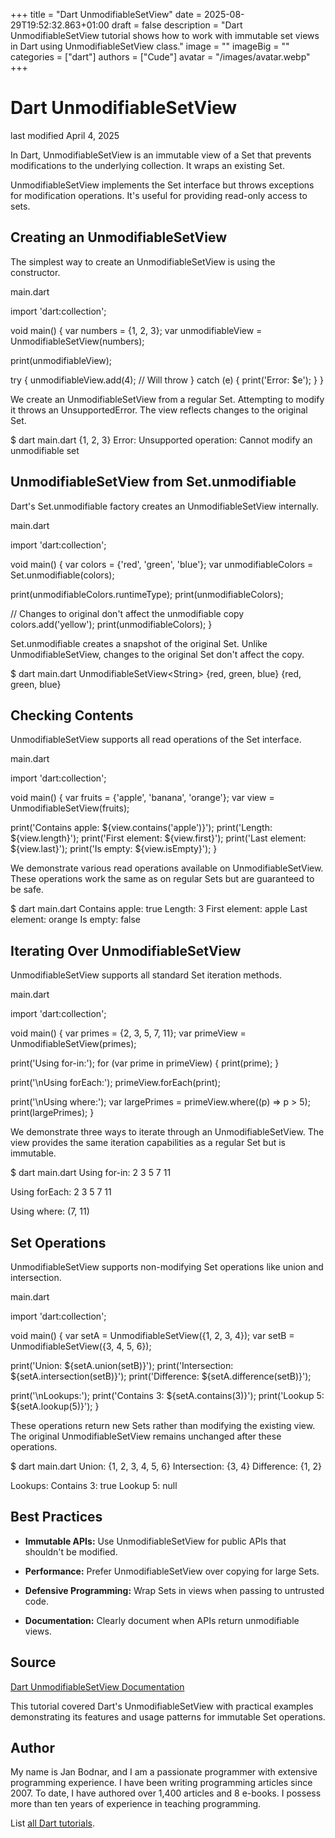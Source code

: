 +++
title = "Dart UnmodifiableSetView"
date = 2025-08-29T19:52:32.863+01:00
draft = false
description = "Dart UnmodifiableSetView tutorial shows how to work with immutable set views in Dart using UnmodifiableSetView class."
image = ""
imageBig = ""
categories = ["dart"]
authors = ["Cude"]
avatar = "/images/avatar.webp"
+++

# Dart UnmodifiableSetView

last modified April 4, 2025

In Dart, UnmodifiableSetView is an immutable view of a Set that prevents
modifications to the underlying collection. It wraps an existing Set.

UnmodifiableSetView implements the Set interface but throws exceptions for
modification operations. It's useful for providing read-only access to sets.

## Creating an UnmodifiableSetView

The simplest way to create an UnmodifiableSetView is using the constructor.

main.dart
  

import 'dart:collection';

void main() {
  var numbers = {1, 2, 3};
  var unmodifiableView = UnmodifiableSetView(numbers);
  
  print(unmodifiableView);
  
  try {
    unmodifiableView.add(4); // Will throw
  } catch (e) {
    print('Error: $e');
  }
}

We create an UnmodifiableSetView from a regular Set. Attempting to modify it
throws an UnsupportedError. The view reflects changes to the original Set.

$ dart main.dart
{1, 2, 3}
Error: Unsupported operation: Cannot modify an unmodifiable set

## UnmodifiableSetView from Set.unmodifiable

Dart's Set.unmodifiable factory creates an UnmodifiableSetView internally.

main.dart
  

import 'dart:collection';

void main() {
  var colors = {'red', 'green', 'blue'};
  var unmodifiableColors = Set.unmodifiable(colors);
  
  print(unmodifiableColors.runtimeType);
  print(unmodifiableColors);
  
  // Changes to original don't affect the unmodifiable copy
  colors.add('yellow');
  print(unmodifiableColors);
}

Set.unmodifiable creates a snapshot of the original Set. Unlike
UnmodifiableSetView, changes to the original Set don't affect the copy.

$ dart main.dart
UnmodifiableSetView&lt;String&gt;
{red, green, blue}
{red, green, blue}

## Checking Contents

UnmodifiableSetView supports all read operations of the Set interface.

main.dart
  

import 'dart:collection';

void main() {
  var fruits = {'apple', 'banana', 'orange'};
  var view = UnmodifiableSetView(fruits);
  
  print('Contains apple: ${view.contains('apple')}');
  print('Length: ${view.length}');
  print('First element: ${view.first}');
  print('Last element: ${view.last}');
  print('Is empty: ${view.isEmpty}');
}

We demonstrate various read operations available on UnmodifiableSetView. These
operations work the same as on regular Sets but are guaranteed to be safe.

$ dart main.dart
Contains apple: true
Length: 3
First element: apple
Last element: orange
Is empty: false

## Iterating Over UnmodifiableSetView

UnmodifiableSetView supports all standard Set iteration methods.

main.dart
  

import 'dart:collection';

void main() {
  var primes = {2, 3, 5, 7, 11};
  var primeView = UnmodifiableSetView(primes);
  
  print('Using for-in:');
  for (var prime in primeView) {
    print(prime);
  }
  
  print('\nUsing forEach:');
  primeView.forEach(print);
  
  print('\nUsing where:');
  var largePrimes = primeView.where((p) =&gt; p &gt; 5);
  print(largePrimes);
}

We demonstrate three ways to iterate through an UnmodifiableSetView. The view
provides the same iteration capabilities as a regular Set but is immutable.

$ dart main.dart
Using for-in:
2
3
5
7
11

Using forEach:
2
3
5
7
11

Using where:
(7, 11)

## Set Operations

UnmodifiableSetView supports non-modifying Set operations like union and intersection.

main.dart
  

import 'dart:collection';

void main() {
  var setA = UnmodifiableSetView({1, 2, 3, 4});
  var setB = UnmodifiableSetView({3, 4, 5, 6});
  
  print('Union: ${setA.union(setB)}');
  print('Intersection: ${setA.intersection(setB)}');
  print('Difference: ${setA.difference(setB)}');
  
  print('\nLookups:');
  print('Contains 3: ${setA.contains(3)}');
  print('Lookup 5: ${setA.lookup(5)}');
}

These operations return new Sets rather than modifying the existing view. The
original UnmodifiableSetView remains unchanged after these operations.

$ dart main.dart
Union: {1, 2, 3, 4, 5, 6}
Intersection: {3, 4}
Difference: {1, 2}

Lookups:
Contains 3: true
Lookup 5: null

## Best Practices

- **Immutable APIs:** Use UnmodifiableSetView for public APIs that shouldn't be modified.

- **Performance:** Prefer UnmodifiableSetView over copying for large Sets.

- **Defensive Programming:** Wrap Sets in views when passing to untrusted code.

- **Documentation:** Clearly document when APIs return unmodifiable views.

## Source

[Dart UnmodifiableSetView Documentation](https://api.dart.dev/stable/dart-collection/UnmodifiableSetView-class.html)

This tutorial covered Dart's UnmodifiableSetView with practical examples
demonstrating its features and usage patterns for immutable Set operations.

## Author

My name is Jan Bodnar, and I am a passionate programmer with extensive
programming experience. I have been writing programming articles since 2007.
To date, I have authored over 1,400 articles and 8 e-books. I possess more
than ten years of experience in teaching programming.

List [all Dart tutorials](/dart/).